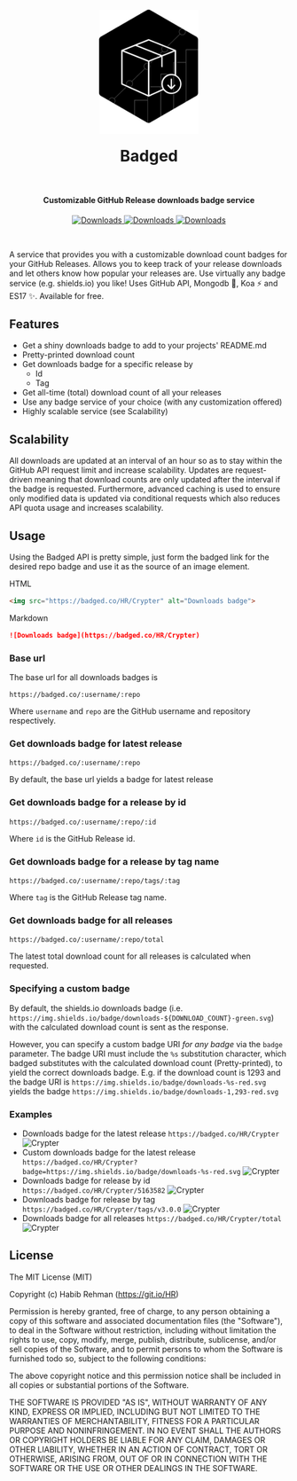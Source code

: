 <h1 align="center">
  <br>
  <a href="https://github.com/HR/Badged"><img src="https://raw.githubusercontent.com/HR/badged/master/public/badged_logo.png" alt="Badged" width="180" style= "margin-bottom: 1rem"></a>
  <br>
  Badged
  <br>
  <br>
</h1>


<h4 align="center">Customizable GitHub Release downloads badge service</h4>

<p align="center">
  <a href="https://github.com/HR/Crypter">
    <img src="https://badged.co/HR/Crypter/tags/v3.0.0?badge=https://img.shields.io/badge/downloads-%s-orange.svg?style=flat-square"
      alt="Downloads">
  </a>
  <a href="https://github.com/atom/atom">
    <img src="https://badged.co/atom/atom?badge=https://img.shields.io/badge/downloads-%s-green.svg?style=flat-square"
      alt="Downloads">
  </a>
  <a href="https://github.com/electron/electron">
    <img src="https://badged.co/electron/electron/total?badge=https://img.shields.io/badge/downloads-%s-blue.svg?style=flat-square"
      alt="Downloads">
  </a>
</p>
<br>


A service that provides you with a customizable download count badges for your
GitHub Releases. Allows you to keep track of your release downloads and let
others know how popular your releases are. Use virtually any badge service (e.g.
shields.io) you like! Uses GitHub API, Mongodb 🌱, Koa ⚡ and ES17 ✨.
Available for free.

## Features
- Get a shiny downloads badge to add to your projects' README.md
- Pretty-printed download count
- Get downloads badge for a specific release by
  - Id
  - Tag
- Get all-time (total) download count of all your releases
- Use any badge service of your choice (with any customization offered)
- Highly scalable service (see Scalability)

## Scalability
All downloads are updated at an interval of an hour so as to stay within the
GitHub API request limit and increase scalability. Updates are request-driven
meaning that download counts are only updated after the interval if the badge is
requested. Furthermore, advanced caching is used to ensure only modified data is
updated via conditional requests which also reduces API quota usage and
increases scalability.

## Usage
Using the Badged API is pretty simple, just form the badged link for the desired
repo badge and use it as the source of an image element.

HTML
```html
<img src="https://badged.co/HR/Crypter" alt="Downloads badge">
```
Markdown
```markdown
![Downloads badge](https://badged.co/HR/Crypter)
```

### Base url
The base url for all downloads badges is
```
https://badged.co/:username/:repo
```
Where `username` and `repo` are the GitHub username and repository respectively.

### Get downloads badge for latest release
```
https://badged.co/:username/:repo
```
By default, the base url yields a badge for latest release

### Get downloads badge for a release by id
```
https://badged.co/:username/:repo/:id
```
Where `id` is the GitHub Release id.

### Get downloads badge for a release by tag name
```
https://badged.co/:username/:repo/tags/:tag
```
Where `tag` is the GitHub Release tag name.

### Get downloads badge for all releases
```
https://badged.co/:username/:repo/total
```
The latest total download count for all releases is calculated when requested.

### Specifying a custom badge
By default, the shields.io downloads badge (i.e.
`https://img.shields.io/badge/downloads-${DOWNLOAD_COUNT}-green.svg`) with the
calculated download count is sent as the response.

However, you can specify a custom badge URI _for any badge_ via the `badge`
parameter. The badge URI must include the `%s` substitution character, which
badged substitutes with the calculated download count (Pretty-printed), to yield
the correct downloads badge. E.g. if the download count is 1293 and the badge
URI is `https://img.shields.io/badge/downloads-%s-red.svg` yields the badge
`https://img.shields.io/badge/downloads-1,293-red.svg`

### Examples
- Downloads badge for the latest release `https://badged.co/HR/Crypter` ![Crypter](https://badged.co/HR/Crypter)
- Custom downloads badge for the latest release `https://badged.co/HR/Crypter?badge=https://img.shields.io/badge/downloads-%s-red.svg` ![Crypter](https://badged.co/HR/Crypter?badge=https://img.shields.io/badge/downloads-%s-red.svg)
- Downloads badge for release by id `https://badged.co/HR/Crypter/5163582` ![Crypter](https://badged.co/HR/Crypter/5163582)
- Downloads badge for release by tag `https://badged.co/HR/Crypter/tags/v3.0.0` ![Crypter](https://badged.co/HR/Crypter/tags/v3.0.0)
- Downloads badge for all releases `https://badged.co/HR/Crypter/total`![Crypter](https://badged.co/HR/Crypter/total)

## License
The MIT License (MIT)

Copyright (c) Habib Rehman (https://git.io/HR)

Permission is hereby granted, free of charge, to any person obtaining a copy
of this software and associated documentation files (the "Software"), to deal
in the Software without restriction, including without limitation the rights
to use, copy, modify, merge, publish, distribute, sublicense, and/or sell
copies of the Software, and to permit persons to whom the Software is
furnished todo so, subject to the following conditions:

The above copyright notice and this permission notice shall be included in
all copies or substantial portions of the Software.

THE SOFTWARE IS PROVIDED "AS IS", WITHOUT WARRANTY OF ANY KIND, EXPRESS OR
IMPLIED, INCLUDING BUT NOT LIMITED TO THE WARRANTIES OF MERCHANTABILITY,
FITNESS FOR A PARTICULAR PURPOSE AND NONINFRINGEMENT. IN NO EVENT SHALL THE
AUTHORS OR COPYRIGHT HOLDERS BE LIABLE FOR ANY CLAIM, DAMAGES OR OTHER
LIABILITY, WHETHER IN AN ACTION OF CONTRACT, TORT OR OTHERWISE, ARISING FROM,
OUT OF OR IN CONNECTION WITH THE SOFTWARE OR THE USE OR OTHER DEALINGS IN
THE SOFTWARE.
